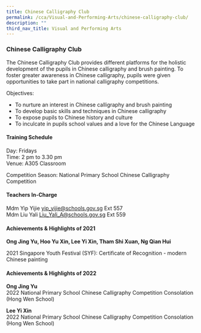 ```yaml
---
title: Chinese Calligraphy Club
permalink: /cca/Visual-and-Performing-Arts/chinese-calligraphy-club/
description: ""
third_nav_title: Visual and Performing Arts
---
```

### Chinese Calligraphy Club

The Chinese Calligraphy Club provides different platforms for the holistic development of the pupils in Chinese calligraphy and brush painting. To foster greater awareness in Chinese calligraphy, pupils were given opportunities to take part in national calligraphy competitions.

  

Objectives:

*   To nurture an interest in Chinese calligraphy and brush painting
*   To develop basic skills and techniques in Chinese calligraphy
*   To expose pupils to Chinese history and culture
*   To inculcate in pupils school values and a love for the Chinese Language

#### Training Schedule

Day: Fridays<br>
Time: 2 pm to 3.30 pm<br>
Venue: A305 Classroom

Competition Season: National Primary School Chinese Calligraphy Competition

#### Teachers In-Charge

Mdm Yip Yijie [yip\_yijie@schools.gov.sg](mailto:yip_yijie@schools.gov.sg) Ext 557<br>
Mdm Liu Yali [Liu\_Yali\_A@schools.gov.sg](mailto:Liu_Yali_A@schools.gov.sg) Ext 559

#### Achievements & Highlights of 2021

**Ong Jing Yu, Hoo Yu Xin, Lee Yi Xin, Tham Shi Xuan, Ng Qian Hui**

2021 Singapore Youth Festival (SYF): Certificate of Recognition - modern Chinese painting

#### Achievements & Highlights of 2022

**Ong Jing Yu**<br>
2022 National Primary School Chinese Calligraphy Competition Consolation (Hong Wen School)

  

**Lee Yi Xin**<br>
2022 National Primary School Chinese Calligraphy Competition Consolation (Hong Wen School)